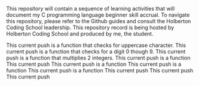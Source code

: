 This repository will contain a sequence of learning activities that will document my C programming language beginner skill accrual.
To navigate this repository, please refer to the Github guides and consult the Holberton Coding School leadership. 
This repository record is being hosted by Holberton Coding School and produced by me, the student.

This current push is a function that checks for uppercase character.
This current push is a function that checks for a digit 0 though 9.
This current push is a function that multiplies 2 integers. 
This current push is a function
This current push 
This current push is a function 
This current push is a function
This current push is a function 
This current push 
This current push
This current push 
